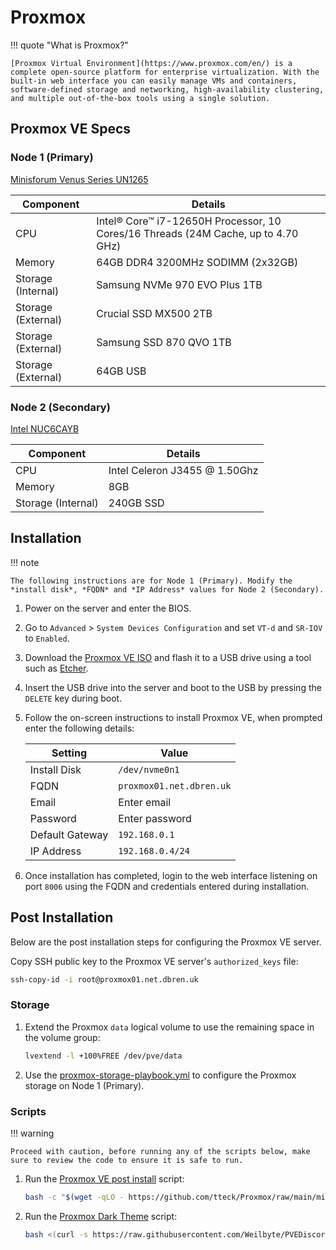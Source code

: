 # Proxmox

!!! quote "What is Proxmox?"

    [Proxmox Virtual Environment](https://www.proxmox.com/en/) is a complete open-source platform for enterprise virtualization. With the built-in web interface you can easily manage VMs and containers, software-defined storage and networking, high-availability clustering, and multiple out-of-the-box tools using a single solution.

## Proxmox VE Specs

### Node 1 (Primary)

[Minisforum Venus Series UN1265](https://store.minisforum.uk/collections/intel/products/un1265)

| Component          | Details                                                                           |
| ------------------ | --------------------------------------------------------------------------------- |
| CPU                | Intel® Core™ i7-12650H Processor, 10 Cores/16 Threads (24M Cache, up to 4.70 GHz) |
| Memory             | 64GB DDR4 3200MHz SODIMM (2x32GB)                                                 |
| Storage (Internal) | Samsung NVMe 970 EVO Plus 1TB                                                     |
| Storage (External) | Crucial SSD MX500 2TB                                                             |
| Storage (External) | Samsung SSD 870 QVO 1TB                                                           |
| Storage (External) | 64GB USB                                                                          |


### Node 2 (Secondary)

[Intel NUC6CAYB](https://www.intel.com/content/dam/support/us/en/documents/boardsandkits/NUC6CAYB_TechProdSpec.pdf)

| Component          | Details                       |
| ------------------ | ----------------------------- |
| CPU                | Intel Celeron J3455 @ 1.50Ghz |
| Memory             | 8GB                           |
| Storage (Internal) | 240GB SSD                     |

## Installation

!!! note

    The following instructions are for Node 1 (Primary). Modify the *install disk*, *FQDN* and *IP Address* values for Node 2 (Secondary).

1. Power on the server and enter the BIOS.

2. Go to `Advanced` > `System Devices Configuration` and set `VT-d` and `SR-IOV` to `Enabled`.

3. Download the [Proxmox VE ISO](https://www.proxmox.com/en/downloads/proxmox-virtual-environment/iso) and flash it to a USB drive using a tool such as [Etcher](https://etcher.balena.io/).

4. Insert the USB drive into the server and boot to the USB by pressing the `DELETE` key during boot.

5. Follow the on-screen instructions to install Proxmox VE, when prompted enter the following details:

      | Setting         | Value                    |
      | --------------- | ------------------------ |
      | Install Disk    | `/dev/nvme0n1`           |
      | FQDN            | `proxmox01.net.dbren.uk` |
      | Email           | Enter email              |
      | Password        | Enter password           |
      | Default Gateway | `192.168.0.1`            |
      | IP Address      | `192.168.0.4/24`         |

6. Once installation has completed, login to the web interface listening on port `8006` using the FQDN and credentials entered during installation.

## Post Installation

Below are the post installation steps for configuring the Proxmox VE server.

Copy SSH public key to the Proxmox VE server's `authorized_keys` file:

```bash
ssh-copy-id -i root@proxmox01.net.dbren.uk
```

### Storage

1. Extend the Proxmox `data` logical volume to use the remaining space in the volume group:

    ```bash
    lvextend -l +100%FREE /dev/pve/data
    ```

2. Use the [proxmox-storage-playbook.yml](https://github.com/dbrennand/home-ops/blob/dev/ansible/playbooks/proxmox-storage-playbook.yml) to configure the Proxmox storage on Node 1 (Primary).

### Scripts

!!! warning

    Proceed with caution, before running any of the scripts below, make sure to review the code to ensure it is safe to run.

1. Run the [Proxmox VE post install](https://github.com/tteck/Proxmox) script:

    ```bash
    bash -c "$(wget -qLO - https://github.com/tteck/Proxmox/raw/main/misc/post-pve-install.sh)"
    ```

2. Run the [Proxmox Dark Theme](https://github.com/Weilbyte/PVEDiscordDark) script:

    ```bash
    bash <(curl -s https://raw.githubusercontent.com/Weilbyte/PVEDiscordDark/master/PVEDiscordDark.sh ) install
    ```
